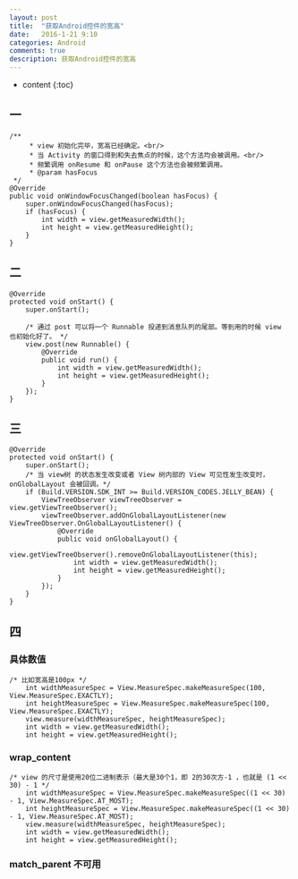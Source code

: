 ```yaml
---
layout: post
title:  "获取Android控件的宽高"
date:   2016-1-21 9:10
categories: Android
comments: true
description: 获取Android控件的宽高
---
```


* content
{:toc}

## 一

	/**
	     * view 初始化完毕，宽高已经确定。<br/>
	     * 当 Activity 的窗口得到和失去焦点的时候，这个方法均会被调用。<br/>
	     * 频繁调用 onResume 和 onPause 这个方法也会被频繁调用。
	     * @param hasFocus
     */
    @Override
    public void onWindowFocusChanged(boolean hasFocus) {
        super.onWindowFocusChanged(hasFocus);
        if (hasFocus) {
            int width = view.getMeasuredWidth();
            int height = view.getMeasuredHeight();
        }
    }

## 二

	@Override	
    protected void onStart() {
        super.onStart();

        /* 通过 post 可以将一个 Runnable 投递到消息队列的尾部。等到用的时候 view 也初始化好了。 */
        view.post(new Runnable() {
            @Override
            public void run() {
                int width = view.getMeasuredWidth();
                int height = view.getMeasuredHeight();
            }
        });
	}

## 三

	@Override
    protected void onStart() {
        super.onStart();
        /* 当 view树 的状态发生改变或者 View 树内部的 View 可见性发生改变时， onGlobalLayout 会被回调。*/
        if (Build.VERSION.SDK_INT >= Build.VERSION_CODES.JELLY_BEAN) {
	        ViewTreeObserver viewTreeObserver = view.getViewTreeObserver();
	        viewTreeObserver.addOnGlobalLayoutListener(new ViewTreeObserver.OnGlobalLayoutListener() {
	            @Override
	            public void onGlobalLayout() {
	                view.getViewTreeObserver().removeOnGlobalLayoutListener(this);
	                int width = view.getMeasuredWidth();
	                int height = view.getMeasuredHeight();
	            }
	        });
        }
	}

## 四

### 具体数值

	/* 比如宽高是100px */
        int widthMeasureSpec = View.MeasureSpec.makeMeasureSpec(100, View.MeasureSpec.EXACTLY);
        int heightMeasureSpec = View.MeasureSpec.makeMeasureSpec(100, View.MeasureSpec.EXACTLY);
        view.measure(widthMeasureSpec, heightMeasureSpec);
        int width = view.getMeasuredWidth();
        int height = view.getMeasuredHeight();

### wrap_content

	/* view 的尺寸是使用20位二进制表示（最大是30个1，即 2的30次方-1 ，也就是 (1 << 30) - 1 */
        int widthMeasureSpec = View.MeasureSpec.makeMeasureSpec((1 << 30) - 1, View.MeasureSpec.AT_MOST);
        int heightMeasureSpec = View.MeasureSpec.makeMeasureSpec((1 << 30) - 1, View.MeasureSpec.AT_MOST);
        view.measure(widthMeasureSpec, heightMeasureSpec);
        int width = view.getMeasuredWidth();
        int height = view.getMeasuredHeight();

### match_parent 不可用